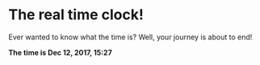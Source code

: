 # The real time clock!

Ever wanted to know what the time is? Well, your journey is about to end!

**The time is Dec 12, 2017, 15:27**